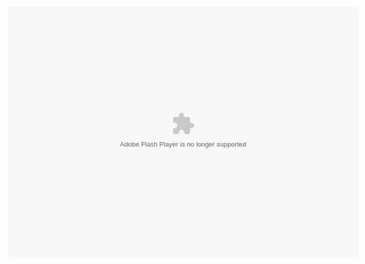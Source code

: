<body text="#0000FF>
# <h1>JobSpot</h1>
<p>This is the brilliant JobsSpot App!</p>
<p>Tired of unemployment?</p>
<p>Unsure of your qualifications?</p>
<h3>That's what JobSpot is for!</h3>
JobSpot is the easy, efficient way of getting job!
JobSpot helps you choose the perfect job for you in a range of your choose of your house. It also only shows you jobs that comply with your qualifications that you imput when you start.
<h3>Download today!</h3>
<p>Unsure of downloading? Watch this video, made by our graphics expert!</p>
<h3>http://www.powtoon.com/show/cM6D1vKyD6Q/js</h3>
<object height="500" width="700" codebase="https://download.macromedia.com/pub/shockwave/cabs/flash/swflash.cab#version=9,0,16,0"; classid="clsid:D27CDB6E-AE6D-11cf-96B8-444553540000">
 <param name="movie" value="http://www.powtoon.com/show/cM6D1vKyD6Q/js">
 <param name="quality" value="high">
 <param name="play" value="true">
 <param name="LOOP" value="false">
 <embed src="http://www.powtoon.com/show/cM6D1vKyD6Q/js" play="true" loop="false" quality="high" pluginspage="https://www.macromedia.com/go/getflashplayer"; type="application/x-shockwave-flash" width="700" height="500">
 </object>
<pstyle="color:green"p/>
</body>

